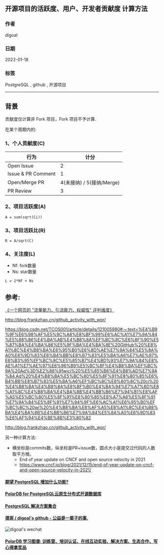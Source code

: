 ## 开源项目的活跃度、用户、开发者贡献度 计算方法  
      
### 作者      
digoal      
      
### 日期      
2022-01-18      
      
### 标签      
PostgreSQL , github , 开源项目      
      
----      
      
## 背景     
贡献度仅计算非 Fork 项目，Fork 项目不予计算.    
  
在某个周期内的:    
  
### 1、个人贡献度(C)  
  
行为 | 计分  
---|---  
Open Issue	| 2  
Issue & PR Comment	| 1  
Open/Merge PR	| 4(未接纳) / 5(接纳/Merge)  
PR Review	| 3  
  
### 2、项目活跃度(A)  
  
```  
A = sum(sqrt(Ci))  
```  
  
### 3、项目活跃比(R)  
  
```  
R = A/sqrt(C)  
```  
  
### 4、关注度(L)  
  
- Nf: fork数量  
- Ns: star数量  
  
```  
L = 2*Nf + Ns  
```  
    
## 参考:   
[《一个网页的 "流量能力、引流能力、权威性" 评判维度》](../202201/20220118_03.md)    
  
http://blog.frankzhao.cn/github_activity_with_wpr/    
  
https://blog.csdn.net/TCOS001/article/details/121005980#:~:text=%E4%B9%9F%E6%98%AF%E5%9C%A8%E8%BF%99%E6%AC%A1%E7%9A%84%E5%88%86%E4%BA%AB%E4%B8%8A%EF%BC%8C%E6%8F%90%E5%87%BA%E4%BA%86%E5%9F%BA%E4%BA%8E%20GitHub%20%E8%A1%8C%E4%B8%BA%E6%95%B0%E6%8D%AE%E7%9A%84%E5%8A%A0%E6%9D%83%E6%B4%BB%E8%B7%83%E5%BA%A6%E7%AE%97%E6%B3%95%EF%BC%8C%E5%85%B7%E4%BD%93%E7%9A%84%E8%AE%A1%E7%AE%97%E6%96%B9%E5%BC%8F%E4%B8%BA%EF%BC%9A%20Ad%3D%E2%88%91wici%20%E5%85%B6%E4%B8%AD%E7%9A%84,Ad%20%E4%B8%BA%E5%BC%80%E5%8F%91%E8%80%85%E6%B4%BB%E8%B7%83%E5%BA%A6%EF%BC%8C%E8%80%8C%20ci%20%E4%B8%BA%E4%B8%8A%E8%BF%B0%E4%BA%94%E7%A7%8D%E8%A1%8C%E4%B8%BA%E4%BA%8B%E4%BB%B6%E7%94%B1%E8%AF%A5%E5%BC%80%E5%8F%91%E8%80%85%E8%A7%A6%E5%8F%91%E7%9A%84%E5%8F%91%E7%94%9F%E6%AC%A1%E6%95%B0%EF%BC%8C%20wi%20%E4%B8%BA%E8%AF%A5%E8%A1%8C%E4%B8%BA%E4%BA%8B%E4%BB%B6%E7%9A%84%E5%8A%A0%E6%9D%83%E6%AF%94%E4%BE%8B%E3%80%82  
  
http://blog.frankzhao.cn/github_activity_with_wpr/  
  
另一种计算方法:   
- 横坐标是commits数，纵坐标是PR+issue数，圆点大小是提交过代码的人数取平方根。    
    - End of year update on CNCF and open source velocity in 2021    
    - https://www.cncf.io/blog/2021/12/15/end-of-year-update-on-cncf-and-open-source-velocity-in-2021/  
  
    
  
#### [期望 PostgreSQL 增加什么功能?](https://github.com/digoal/blog/issues/76 "269ac3d1c492e938c0191101c7238216")
  
  
#### [PolarDB for PostgreSQL云原生分布式开源数据库](https://github.com/ApsaraDB/PolarDB-for-PostgreSQL "57258f76c37864c6e6d23383d05714ea")
  
  
#### [PostgreSQL 解决方案集合](https://yq.aliyun.com/topic/118 "40cff096e9ed7122c512b35d8561d9c8")
  
  
#### [德哥 / digoal's github - 公益是一辈子的事.](https://github.com/digoal/blog/blob/master/README.md "22709685feb7cab07d30f30387f0a9ae")
  
  
![digoal's wechat](../pic/digoal_weixin.jpg "f7ad92eeba24523fd47a6e1a0e691b59")
  
  
#### [PolarDB 学习图谱: 训练营、培训认证、在线互动实验、解决方案、生态合作、写心得拿奖品](https://www.aliyun.com/database/openpolardb/activity "8642f60e04ed0c814bf9cb9677976bd4")
  
